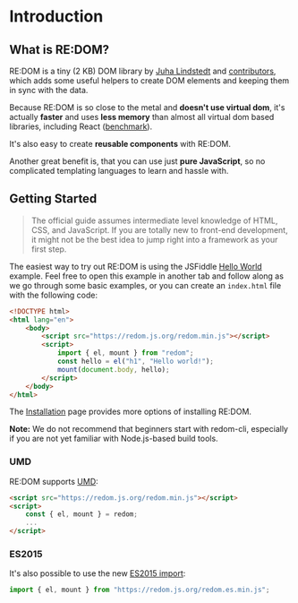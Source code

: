 # Introduction

## What is RE:DOM?

RE:DOM is a tiny (2 KB) DOM library by [Juha Lindstedt](https://pakastin.fi) and [contributors](https://github.com/redom/redom/graphs/contributors), which adds some useful helpers to create DOM elements and keeping them in sync with the data.

Because RE:DOM is so close to the metal and **doesn't use virtual dom**, it's actually **faster** and uses **less memory** than almost all virtual dom based libraries, including React ([benchmark](http://www.stefankrause.net/js-frameworks-benchmark7/table.html)).

It's also easy to create **reusable components** with RE:DOM.

Another great benefit is, that you can use just **pure JavaScript**, so no complicated templating languages to learn and hassle with.

## Getting Started

> The official guide assumes intermediate level knowledge of HTML, CSS, and JavaScript.
If you are totally new to front-end development, it might not be the best idea to jump right into a framework as your first step.

The easiest way to try out RE:DOM is using the JSFiddle [Hello World](https://jsfiddle.net/mauroreisvieira/n3m5vajz/embedded/result,js,css) example.
Feel free to open this example in another tab and follow along as we go through some basic examples, or you can create an `index.html` file with the following code:

```html
<!DOCTYPE html>
<html lang="en">
    <body>
        <script src="https://redom.js.org/redom.min.js"></script>
        <script>
            import { el, mount } from "redom";
            const hello = el("h1", "Hello world!");
            mount(document.body, hello);
        </script>
    </body>
</html>
```


The [Installation](/#installation) page provides more options of installing RE:DOM.

**Note:** We do not recommend that beginners start with redom-cli, especially if you are not yet familiar with Node.js-based build tools.

### UMD

RE:DOM supports [UMD](https://github.com/umdjs/umd):

```html
<script src="https://redom.js.org/redom.min.js"></script>
<script>
    const { el, mount } = redom;
    ...
</script>
```

### ES2015

It's also possible to use the new [ES2015 import](https://developer.mozilla.org/en-US/docs/Web/JavaScript/Reference/Statements/import):

```js
import { el, mount } from "https://redom.js.org/redom.es.min.js";
```

